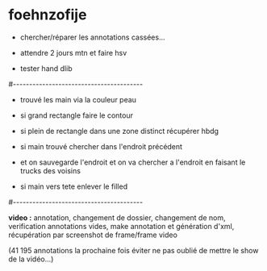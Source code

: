 # foehnzofije

- chercher/réparer les annotations cassées...

- attendre 2 jours mtn et faire hsv

- tester hand dlib

#----------------------------------------

- trouvé les main via la couleur peau 

- si grand rectangle faire le contour

- si plein de rectangle dans une zone distinct récupérer  hbdg

- si main trouvé chercher dans l'endroit précédent

- et on sauvegarde l'endroit et on va chercher a l'endroit en faisant le trucks des voisins

- si main vers tete enlever le filled

#----------------------------------------

<strong>video :</strong> annotation, changement de dossier, changement de nom, verification annotations vides, make annotation et génération d'xml, récupération par screenshot de frame/frame video 

(41 195 annotations la prochaine fois éviter ne pas oublié de mettre le show de la vidéo...)
